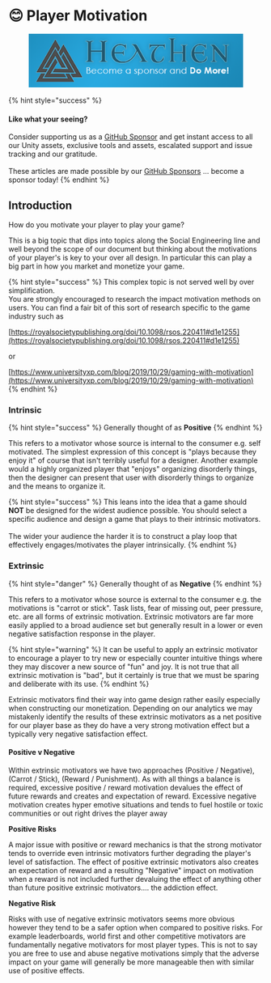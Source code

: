 # 😊 Player Motivation

<figure><img src="../../.gitbook/assets/512x128 Sponsor Banner.png" alt="Become a sponsor and Do More"><figcaption></figcaption></figure>

{% hint style="success" %}
#### Like what your seeing?

Consider supporting us as a [GitHub Sponsor](../../where-to-buy/become-a-sponsor.md) and get instant access to all our Unity assets, exclusive tools and assets, escalated support and issue tracking and our gratitude.\
\
These articles are made possible by our [GitHub Sponsors](https://github.com/sponsors/heathen-engineering) ... become a sponsor today!
{% endhint %}

## Introduction

How do you motivate your player to play your game?

This is a big topic that dips into topics along the Social Engineering line and well beyond the scope of our document but thinking about the motivations of your player's is key to your over all design. In particular this can play a big part in how you market and monetize your game.

{% hint style="success" %}
This complex topic is not served well by over simplification.\
You are strongly encouraged to research the impact motivation methods on users. You can find a fair bit of this sort of research specific to the game industry such as&#x20;

[https://royalsocietypublishing.org/doi/10.1098/rsos.220411#d1e1255](https://royalsocietypublishing.org/doi/10.1098/rsos.220411#d1e1255)

or

[https://www.universityxp.com/blog/2019/10/29/gaming-with-motivation](https://www.universityxp.com/blog/2019/10/29/gaming-with-motivation)
{% endhint %}

### Intrinsic

{% hint style="success" %}
Generally thought of as **Positive**
{% endhint %}

This refers to a motivator whose source is internal to the consumer e.g. self motivated. The simplest expression of this concept is "plays because they enjoy it" of course that isn't terribly useful for a designer. Another example would a highly organized player that "enjoys" organizing disorderly things, then the designer can present that user with disorderly things to organize and the means to organize it.

{% hint style="success" %}
This leans into the idea that a game should **NOT** be designed for the widest audience possible. You should select a specific audience and design a game that plays to their intrinsic motivators.\
\
The wider your audience the harder it is to construct a play loop that effectively engages/motivates the player intrinsically.
{% endhint %}

### Extrinsic

{% hint style="danger" %}
Generally thought of as **Negative**
{% endhint %}

This refers to a motivator whose source is external to the consumer e.g. the motivations is "carrot or stick". Task lists, fear of missing out, peer pressure, etc. are all forms of extrinsic motivation. Extrinsic motivators are far more easily applied to a broad audience set but generally result in a lower or even negative satisfaction response in the player.

{% hint style="warning" %}
It can be useful to apply an extrinsic motivator to encourage a player to try new or especially counter intuitive things where they may discover a new source of "fun" and joy. It is not true that all extrinsic motivation is "bad", but it certainly is true that we must be sparing and deliberate with its use.
{% endhint %}

Extrinsic motivators find their way into game design rather easily especially when constructing our monetization. Depending on our analytics we may mistakenly identify the results of these extrinsic motivators as a net positive for our player base as they do have a very strong motivation effect but a typically very negative satisfaction effect.&#x20;

#### Positive v Negative

Within extrinsic motivators we have two approaches (Positive / Negative), (Carrot / Stick), (Reward / Punishment). As with all things a balance is required, excessive positive / reward motivation devalues the effect of future rewards and creates and expectation of reward. Excessive negative motivation creates hyper emotive situations and tends to fuel hostile or toxic communities or out right drives the player away

**Positive Risks**

A major issue with positive or reward mechanics is that the strong motivator tends to override even intrinsic motivators further degrading the player's level of satisfaction. The effect of positive extrinsic motivators also creates an expectation of reward and a resulting "Negative" impact on motivation when a reward is not included further devaluing the effect of anything other than future positive extrinsic motivators.... the addiction effect.

**Negative Risk**

Risks with use of negative extrinsic motivators seems more obvious however they tend to be a safer option when compared to positive risks. For example leaderboards, world first and other competitive motivators are fundamentally negative motivators for most player types. This is not to say you are free to use and abuse negative motivations simply that the adverse impact on your game will generally be more manageable then with similar use of positive effects.
